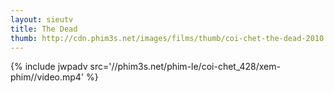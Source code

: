 ```yaml
---
layout: sieutv
title: The Dead
thumb: http://cdn.phim3s.net/images/films/thumb/coi-chet-the-dead-2010.jpg
---
```

{% include jwpadv src='//phim3s.net/phim-le/coi-chet_428/xem-phim//video.mp4' %}